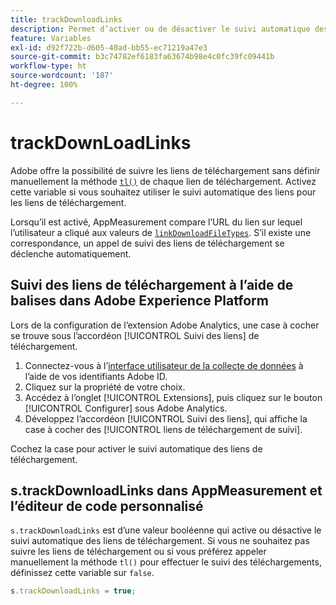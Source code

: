 ```yaml
---
title: trackDownloadLinks
description: Permet d’activer ou de désactiver le suivi automatique des liens pour les liens de téléchargement.
feature: Variables
exl-id: d92f722b-d605-40ad-bb55-ec71219a47e3
source-git-commit: b3c74782ef6183fa63674b98e4c0fc39fc09441b
workflow-type: ht
source-wordcount: '187'
ht-degree: 100%

---
```


# trackDownLoadLinks

Adobe offre la possibilité de suivre les liens de téléchargement sans définir manuellement la méthode [`tl()`](../functions/tl-method.md) de chaque lien de téléchargement. Activez cette variable si vous souhaitez utiliser le suivi automatique des liens pour les liens de téléchargement.

Lorsqu’il est activé, AppMeasurement compare l’URL du lien sur lequel l’utilisateur a cliqué aux valeurs de [`linkDownloadFileTypes`](linkdownloadfiletypes.md). S’il existe une correspondance, un appel de suivi des liens de téléchargement se déclenche automatiquement.

## Suivi des liens de téléchargement à l’aide de balises dans Adobe Experience Platform

Lors de la configuration de l’extension Adobe Analytics, une case à cocher se trouve sous l’accordéon [!UICONTROL Suivi des liens] de téléchargement.

1. Connectez-vous à l’[interface utilisateur de la collecte de données](https://experience.adobe.com/data-collection) à l’aide de vos identifiants Adobe ID.
2. Cliquez sur la propriété de votre choix.
3. Accédez à l’onglet [!UICONTROL Extensions], puis cliquez sur le bouton [!UICONTROL Configurer] sous Adobe Analytics.
4. Développez l’accordéon [!UICONTROL Suivi des liens], qui affiche la case à cocher des [!UICONTROL liens de téléchargement de suivi].

Cochez la case pour activer le suivi automatique des liens de téléchargement.

## s.trackDownloadLinks dans AppMeasurement et l’éditeur de code personnalisé

`s.trackDownloadLinks` est d’une valeur booléenne qui active ou désactive le suivi automatique des liens de téléchargement. Si vous ne souhaitez pas suivre les liens de téléchargement ou si vous préférez appeler manuellement la méthode `tl()` pour effectuer le suivi des téléchargements, définissez cette variable sur `false`.

```js
s.trackDownloadLinks = true;
```
